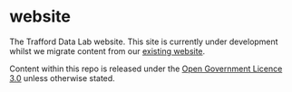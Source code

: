 # website
The Trafford Data Lab website. This site is currently under development whilst we migrate content from our [existing website](http://www.infotrafford.org.uk).

Content within this repo is released under the [Open Government Licence 3.0](http://www.nationalarchives.gov.uk/doc/open-government-licence/version/3/) unless otherwise stated.